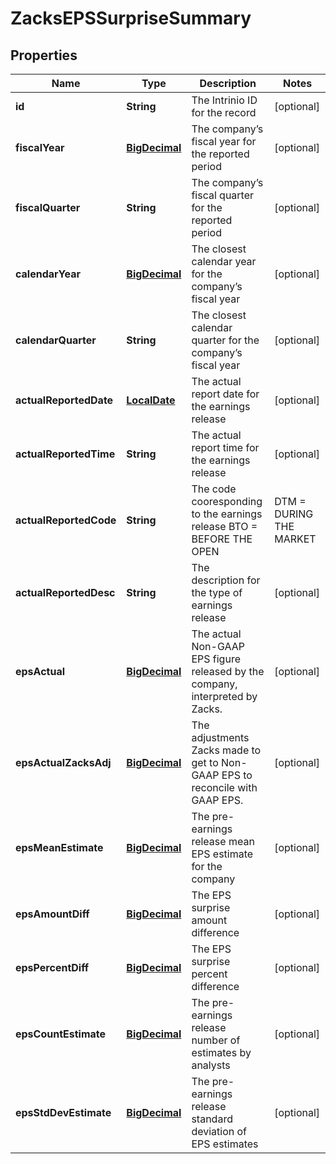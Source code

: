 
# ZacksEPSSurpriseSummary

## Properties
Name | Type | Description | Notes
------------ | ------------- | ------------- | -------------
**id** | **String** | The Intrinio ID for the record |  [optional]
**fiscalYear** | [**BigDecimal**](BigDecimal.md) | The company’s fiscal year for the reported period |  [optional]
**fiscalQuarter** | **String** | The company’s fiscal quarter for the reported period |  [optional]
**calendarYear** | [**BigDecimal**](BigDecimal.md) | The closest calendar year for the company’s fiscal year |  [optional]
**calendarQuarter** | **String** | The closest calendar quarter for the company’s fiscal year |  [optional]
**actualReportedDate** | [**LocalDate**](LocalDate.md) | The actual report date for the earnings release |  [optional]
**actualReportedTime** | **String** | The actual report time for the earnings release |  [optional]
**actualReportedCode** | **String** | The code cooresponding to the earnings release  BTO &#x3D; BEFORE THE OPEN | DTM &#x3D; DURING THE MARKET | AMC &#x3D; AFTER MARKET CLOSE |  [optional]
**actualReportedDesc** | **String** | The description for the type of earnings release |  [optional]
**epsActual** | [**BigDecimal**](BigDecimal.md) | The actual Non-GAAP EPS figure released by the company, interpreted by Zacks. |  [optional]
**epsActualZacksAdj** | [**BigDecimal**](BigDecimal.md) | The adjustments Zacks made to get to Non-GAAP EPS to reconcile with GAAP EPS. |  [optional]
**epsMeanEstimate** | [**BigDecimal**](BigDecimal.md) | The pre-earnings release mean EPS estimate for the company |  [optional]
**epsAmountDiff** | [**BigDecimal**](BigDecimal.md) | The EPS surprise amount difference |  [optional]
**epsPercentDiff** | [**BigDecimal**](BigDecimal.md) | The EPS surprise percent difference |  [optional]
**epsCountEstimate** | [**BigDecimal**](BigDecimal.md) | The pre-earnings release number of estimates by analysts |  [optional]
**epsStdDevEstimate** | [**BigDecimal**](BigDecimal.md) | The pre-earnings release standard deviation of EPS estimates |  [optional]



